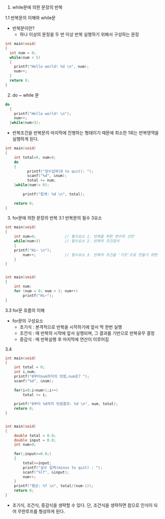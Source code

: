 1. while문에 의한 문장의 반복

1.1 반복문의 이해와 while문 
- 반복문이란?
  - 하나 이상의 문장을 두 번 이상 반복 실행하기 위해서 구성하는 문장 


```c
int main(void)
{
  int num = 0;
  while(num < 5)
  {
    printf("Hello world! %d \n", num);
    num++;
  }
  return 0;
}  
```


2. do ~ while 문

```c
do 
  {
    printf("Hello world! \n");
    num++;
  }while(num<3);
```

- 반복조건을 반복문의 마지막에 진행하는 형태이기 때문에 최소한 1회는 반복영역을 실행하게 된다. 


```c
int main(void)
{
	int total=0, num=0;
	do
	{
		  printf("정수입력(0 to quit): ");
		  scanf("%d", &num);
		  total += num;	
	}while(num!= 0);
	
		printf("합계: %d \n", total);
	
	return 0;
}
```

3. for문에 의한 문장의 반복 
3.1 반복문의 필수 3요소

```c
int main(void)
{
	int num=0;             // 필수요소 1. 반복을 위한 변수의 선언  
	while(num<3)           // 필수요소 2. 반복의 조건검사 
	{	
    printf("Hi~ \n");
		num++;             // 필수요소 3. 반복의 조건을 '거짓'으로 만들기 위한 연산 
	}
}
```

```c

int main(void)
{
	int num;
	for (num = 0; num < 3; num++)
		printf("Hi~");
}

```

3.3 for문 흐름의 이해
- for문의 구성요소
	- 초기식 : 본격적으로 반복을 시작하기에 앞서 딱 한번 실행
	- 조건식 : 매 반복의 시작에 앞서 실행되며, 그 결과를 기반으로 반복유무 결정
	- 증감식 : 매 반복실행 후 마지막에 연산이 이루어짐


3.4
```c
int main(void)
{
	int total = 0;
	int i,num;
	printf("0부터num까지의 덧셈,num은? ");
	scanf("%d", &num);
	
	for(i=0;i<num+1;i++)
		total += i;
		
	printf("0부터 %d까지 덧셈결과: %d \n", num, total);
	return 0;
}
```

```c

int main(void)
{
	double total = 0.0;
	double input = 0.0;
	int num=0;
	
	for(;input>=0.0;)
	{
		total+=input;
		printf("실수 입력(minus to quit) : ");
		scanf("%lf", &input);
		num++;
	}
	printf("평균: %f \n", total/(num-1));
	return 0;
}

```
- 초기식, 조건식, 증감식을 생략할 수 있다. 단, 조건식을 생략하면 참으로 인식이 되어 무한루프를 형성하게 된다. 
